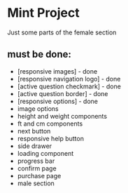 # Mint Project

Just some parts of the female section

## must be done:

- [responsive images] - done
- [responsive navigation logo] - done
- [active question checkmark] - done
- [active question border] - done
- [responsive options] - done
- image options
- height and weight components
- ft and cm components
- next button
- responsive help button
- side drawer
- loading component
- progress bar
- confirm page
- purchase page
- male section
